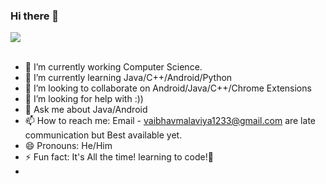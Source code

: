 ### Hi there 👋
<!-- a✨special ✨ -->

<a href="https://github.com/vaimalaviya1233">
  <img align="center" src="https://github-readme-stats.vercel.app/api/top-langs/?username=vaimalaviya1233&layout=compact&theme=onedark&bg_color=0d1117" />
</a><br><br>
<!-- a href="https://github.com/vaimalaviya1233/JavaFiles">
  <img align="center" src="https://github-readme-stats.vercel.app/api/pin/?username=vaimalaviya1233&repo=JavaFiles&show_owner=true&theme=onedark&bg_color=0d1117" />
</a><br><br -->
<!-- a href="https://github.com/vaimalaviya1233">
  <img align="center" src="https://github-readme-stats.vercel.app/api?username=vaimalaviya1233&show_icons=true&theme=onedark&bg_color=0d1117&include_all_commits=false&count_private=true&show_icons=true" />
</a><br -->

<!--
**vaimalaviya1233/vaimalaviya1233** is a ✨ _special_ ✨ repository because its `README.md` (this file) appears on your GitHub profile.

Here are some ideas to get you started: -->

- 🔭 I’m currently working Computer Science.
- 🌱 I’m currently learning Java/C++/Android/Python
- 👯 I’m looking to collaborate on Android/Java/C++/Chrome Extensions
- 🤔 I’m looking for help with :))
- 💬 Ask me about Java/Android
- 📫 How to reach me: Email - <a href="mailto:vaibhavmalaviya1233@gmail.com">vaibhavmalaviya1233@gmail.com</a> are late communication but Best available yet.
- 😄 Pronouns: He/Him
- ⚡ Fun fact: It's All the time! learning to code!📔
- <!-- ![CodingTypingGIF (2)](https://user-images.githubusercontent.com/55515799/228380797-ce4be3a6-3cc1-44af-9760-7bcddfe401b4.gif) -->


